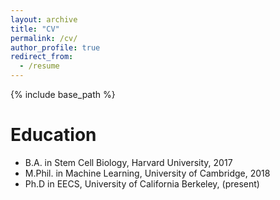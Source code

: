 ```yaml
---
layout: archive
title: "CV"
permalink: /cv/
author_profile: true
redirect_from:
  - /resume
---
```


{% include base_path %}

Education
======
* B.A. in Stem Cell Biology, Harvard University, 2017
* M.Phil. in Machine Learning, University of Cambridge, 2018
* Ph.D in EECS, University of California Berkeley, (present)
